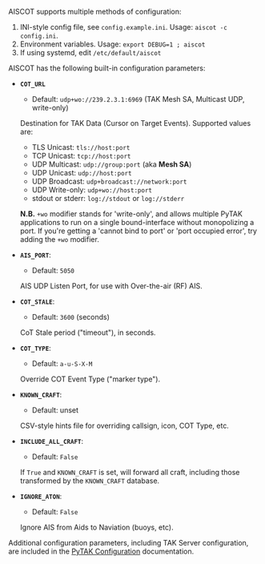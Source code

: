 AISCOT supports multiple methods of configuration:

1. INI-style config file, see `config.example.ini`. Usage: `aiscot -c config.ini`.
2. Environment variables. Usage: `export DEBUG=1 ; aiscot`
3. If using systemd, edit `/etc/default/aiscot`

AISCOT has the following built-in configuration parameters:

* **`COT_URL`**
    * Default: ``udp+wo://239.2.3.1:6969`` (TAK Mesh SA, Multicast UDP, write-only)

    Destination for TAK Data (Cursor on Target Events). Supported values are:
    
    * TLS Unicast: ``tls://host:port``
    * TCP Unicast: ``tcp://host:port``
    * UDP Multicast: ``udp://group:port`` (aka **Mesh SA**)
    * UDP Unicast: ``udp://host:port``
    * UDP Broadcast: ``udp+broadcast://network:port``
    * UDP Write-only: ``udp+wo://host:port``
    * stdout or stderr: ``log://stdout`` or ``log://stderr``

    **N.B.** `+wo` modifier stands for 'write-only', and allows multiple PyTAK 
    applications to run on a single bound-interface without monopolizing a port. If you're getting a 'cannot bind to port' or 'port occupied error', try adding the `+wo` modifier.

* **`AIS_PORT`**:
    * Default: ``5050`` 

    AIS UDP Listen Port, for use with Over-the-air (RF) AIS.
    
* **`COT_STALE`**:
    * Default: ``3600`` (seconds)

    CoT Stale period ("timeout"), in seconds.

* **`COT_TYPE`**:
    * Default: ``a-u-S-X-M``
    
    Override COT Event Type ("marker type").

* **`KNOWN_CRAFT`**:
    * Default: unset

    CSV-style hints file for overriding callsign, icon, COT Type, etc.

* **`INCLUDE_ALL_CRAFT`**:
    * Default: ``False``

    If ``True`` and ``KNOWN_CRAFT`` is set, will forward all craft, including those transformed by the ``KNOWN_CRAFT`` database.

* **`IGNORE_ATON`**:
    * Default: ``False``

    Ignore AIS from Aids to Naviation (buoys, etc).

Additional configuration parameters, including TAK Server configuration, are included in the [PyTAK Configuration](https://pytak.readthedocs.io/en/stable/configuration/) documentation.
